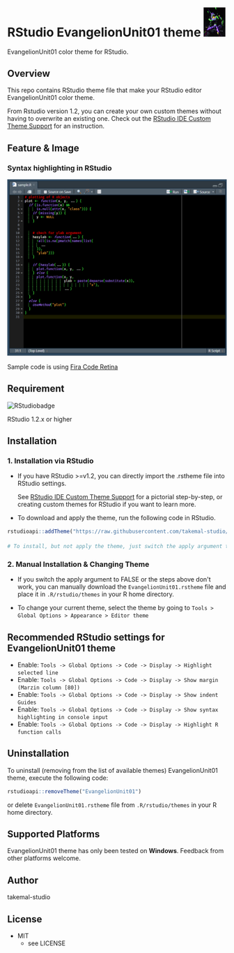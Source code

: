 # **RStudio EvangelionUnit01 theme** <img src="./img/Evaunit01.png" width="50">

EvangelionUnit01 color theme for RStudio.

## Overview

This repo contains RStudio theme file that make your RStudio editor EvangelionUnit01 color theme.

From Rstudio version 1.2, you can create your own custom themes without having to overwrite an existing one. Check out the [RStudio IDE Custom Theme Support](https://blog.rstudio.com/2018/10/29/rstudio-ide-custom-theme-support/)  for an instruction.

## Feature & Image

### Syntax highlighting in RStudio

![sample_code](./img/sample_code.png)

Sample code is using [Fira Code Retina](https://github.com/tonsky/FiraCode)

## Requirement

![RStudiobadge](https://img.shields.io/static/v1?label=RStudio&message=version%20>=1.2&logoColor=9cf&color=9cf&logo=RStudio&style=plastic)

RStudio 1.2.x or higher

## Installation

### 1. Installation via RStudio

- If you have RStudio >=v1.2, you can directly import the .rstheme file into RStudio settings.

   See [RStudio IDE Custom Theme Support](https://blog.rstudio.com/2018/10/29/rstudio-ide-custom-theme-support/) for a pictorial step-by-step, or creating custom themes for RStudio if you want to learn more.

- To download and apply the theme, run the following code in RStudio.

```R
rstudioapi::addTheme("https://raw.githubusercontent.com/takemal-studio/RStudio_EvangelionUnit01_theme/master/EvangelionUnit01.rstheme", apply = TRUE)

# To install, but not apply the theme, just switch the apply argument to FALSE.
```

### 2. Manual Installation & Changing Theme

- If you switch the apply argument to FALSE or the steps above don't work, you can manually download the `EvangelionUnit01.rstheme` file and place it in `.R/rstudio/themes` in your R home directory.

- To change your current theme, select the theme by going to `Tools > Global Options > Appearance > Editor theme`

## Recommended RStudio settings for EvangelionUnit01 theme

- Enable: `Tools -> Global Options -> Code -> Display -> Highlight selected line`
- Enable: `Tools -> Global Options -> Code -> Display -> Show margin (Marzin column [80])`
- Enable: `Tools -> Global Options -> Code -> Display -> Show indent Guides`
- Enable: `Tools -> Global Options -> Code -> Display -> Show syntax highlighting in console input`
- Enable: `Tools -> Global Options -> Code -> Display -> Highlight R function calls`

## Uninstallation

To uninstall (removing from the list of available themes) EvangelionUnit01 theme, execute the following code:

```R
rstudioapi::removeTheme("EvangelionUnit01")
```

or delete `EvangelionUnit01.rstheme` file from `.R/rstudio/themes` in your R home directory.

## Supported Platforms

EvangelionUnit01 theme has only been tested on **Windows**. Feedback from other platforms welcome.

## Author

takemal-studio

## License

- MIT
  - see LICENSE
